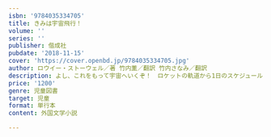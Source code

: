 ```yaml
---
isbn: '9784035334705'
title: きみは宇宙飛行！
volume: ''
series: ''
publisher: 偕成社
pubdate: '2018-11-15'
cover: 'https://cover.openbd.jp/9784035334705.jpg'
author: ロウイー・ストーウェル／著 竹内薫／翻訳 竹内さなみ／翻訳
description: よし、これをもって宇宙へいくぞ！　ロケットの軌道から1日のスケジュールまで。宇宙飛行士の全てがわかる世界一のハンドブック。
price: '1200'
genre: 児童図書
target: 児童
format: 単行本
content: 外国文学小説

---
```

